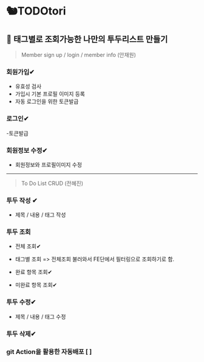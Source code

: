 # 🐿TODOtori

##  🚩 태그별로 조회가능한 나만의 투두리스트 만들기

> Member sign up / login / member info (안재원)


### 회원가입✔
- 유효성 검사
- 가입시 기본 프로필 이미지 등록
- 자동 로그인을 위한 토큰발급


### 로그인✔
-토큰발급

### 회원정보 수정✔
- 회원정보와 프로필이미지 수정



<hr/>




>To Do List CRUD (전혜진)



### 투두 작성 ✔
 - 제목 / 내용 / 태그 작성



### 투두 조회

 - 전체 조회✔

 - 태그별 조회   => 전체조회 불러와서 FE단에서 필터링으로 조회하기로 함.
 
 - 완료 항목 조회✔

 - 미완료 항목 조회✔


### 투두 수정✔

 - 제목 / 내용 / 태그 수정


### 투두 삭제✔

### git Action을 활용한 자동배포 [ ]  
